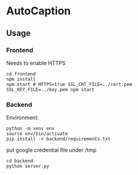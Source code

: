 # AutoCaption

## Usage

### Frontend
Needs to enable HTTPS
```
cd frontend
npm install
npm start # HTTPS=true SSL_CRT_FILE=../cert.pem SSL_KEY_FILE=../key.pem npm start
```

### Backend
Environment:
```
python -m venv env
source env/bin/activate
pip install -r backend/requirements.txt
```
put google credential file under /tmp
```
cd backend
python server.py
```